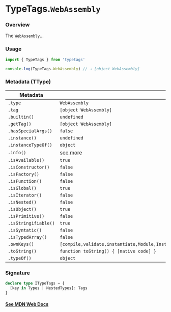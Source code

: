 # TypeTags.`WebAssembly`

### Overview

The `WebAssembly`...

### Usage

```js
import { TypeTags } from 'typetags'

console.log(TypeTags.WebAssembly) // → [object WebAssembly]
```

### Metadata (TType)

| Metadata             | Value                                                                                                    |
| -------------------- | -------------------------------------------------------------------------------------------------------- |
| `.type`              | `WebAssembly`                                                                                            |
| `.tag`               | `[object WebAssembly]`                                                                                   |
| `.builtin()`         | `undefined`                                                                                              |
| `.getTag()`          | `[object WebAssembly]`                                                                                   |
| `.hasSpecialArgs()`  | `false`                                                                                                  |
| `.instance()`        | `undefined`                                                                                              |
| `.instanceTypeOf()`  | `object`                                                                                                 |
| `.info()`            | [see more]()                                                                                             |
| `.isAvailable()`     | `true`                                                                                                   |
| `.isConstructor()`   | `false`                                                                                                  |
| `.isFactory()`       | `false`                                                                                                  |
| `.isFunction()`      | `false`                                                                                                  |
| `.isGlobal()`        | `true`                                                                                                   |
| `.isIterator()`      | `false`                                                                                                  |
| `.isNested()`        | `false`                                                                                                  |
| `.isObject()`        | `true`                                                                                                   |
| `.isPrimitive()`     | `false`                                                                                                  |
| `.isStringifiable()` | `true`                                                                                                   |
| `.isSyntatic()`      | `false`                                                                                                  |
| `.isTypedArray()`    | `false`                                                                                                  |
| `.ownKeys()`         | `[compile,validate,instantiate,Module,Instance,Table,Memory,Global,CompileError,LinkError,RuntimeError]` |
| `.toString()`        | `function toString() { [native code] }`                                                                  |
| `.typeOf()`          | `object`                                                                                                 |

### Signature

```ts
declare type ITypeTags = {
  [key in Types | NestedTypes]: Tags
}
```

#### [See MDN Web Docs](https://developer.mozilla.org/en-US/docs/Web/API/AbortController)
